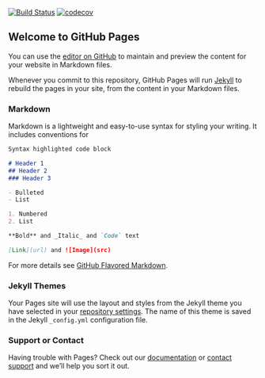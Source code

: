 [![Build Status](https://travis-ci.org/NickFitton/boilerplate-spring.svg?branch=master)](https://travis-ci.org/NickFitton/boilerplate-spring) [![codecov](https://codecov.io/gh/NickFitton/boilerplate-spring/branch/master/graph/badge.svg)](https://codecov.io/gh/NickFitton/boilerplate-spring) 

## Welcome to GitHub Pages

You can use the [editor on GitHub](https://github.com/NickFitton/boilerplate-spring/edit/master/README.md) to maintain and preview the content for your website in Markdown files.

Whenever you commit to this repository, GitHub Pages will run [Jekyll](https://jekyllrb.com/) to rebuild the pages in your site, from the content in your Markdown files.

### Markdown

Markdown is a lightweight and easy-to-use syntax for styling your writing. It includes conventions for

```markdown
Syntax highlighted code block

# Header 1
## Header 2
### Header 3

- Bulleted
- List

1. Numbered
2. List

**Bold** and _Italic_ and `Code` text

[Link](url) and ![Image](src)
```

For more details see [GitHub Flavored Markdown](https://guides.github.com/features/mastering-markdown/).

### Jekyll Themes

Your Pages site will use the layout and styles from the Jekyll theme you have selected in your [repository settings](https://github.com/NickFitton/boilerplate-spring/settings). The name of this theme is saved in the Jekyll `_config.yml` configuration file.

### Support or Contact

Having trouble with Pages? Check out our [documentation](https://help.github.com/categories/github-pages-basics/) or [contact support](https://github.com/contact) and we’ll help you sort it out.
